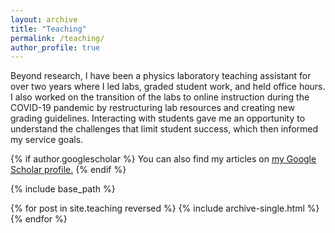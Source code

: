 ```yaml
---
layout: archive
title: "Teaching"
permalink: /teaching/
author_profile: true
---
```


Beyond research, I have been a physics laboratory teaching assistant for over two years where I led labs, graded student work, and held office hours. I also worked on the transition of the labs to online instruction during the COVID-19 pandemic by restructuring lab resources and creating new grading guidelines. Interacting with students gave me an opportunity to understand the challenges that limit student success, which then informed my service goals. 

{% if author.googlescholar %}
  You can also find my articles on <u><a href="{{author.googlescholar}}">my Google Scholar profile</a>.</u>
{% endif %}

{% include base_path %}

{% for post in site.teaching reversed %}
  {% include archive-single.html %}
{% endfor %}
